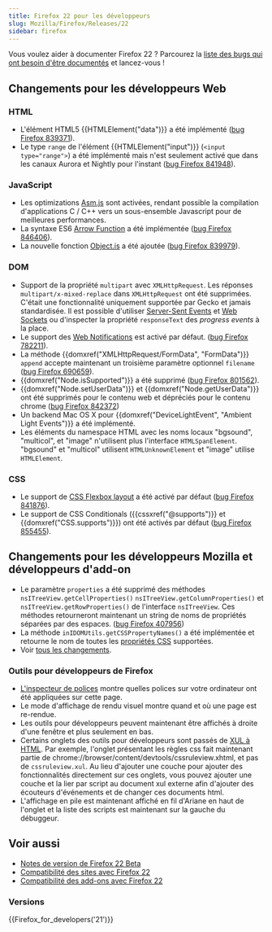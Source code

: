 ```yaml
---
title: Firefox 22 pour les développeurs
slug: Mozilla/Firefox/Releases/22
sidebar: firefox
---
```


Vous voulez aider à documenter Firefox 22 ? Parcourez la [liste des bugs qui ont besoin d'être documentés](http://beta.elchi3.de/doctracker/#list=fx&version=22.0) et lancez-vous !

## Changements pour les développeurs Web

### HTML

- L'élément HTML5 {{HTMLElement("data")}} a été implémenté ([bug Firefox 839371](https://bugzil.la/839371)).
- Le type `range` de l'élément {{HTMLElement("input")}} (`<input type="range">`) a été implémenté mais n'est seulement activé que dans les canaux Aurora et Nightly pour l'instant ([bug Firefox 841948](https://bugzil.la/841948)).

### JavaScript

- Les optimizations [Asm.js](http://asmjs.org/spec/latest/) sont activées, rendant possible la compilation d'applications C / C++ vers un sous-ensemble Javascript pour de meilleures performances.
- La syntaxe ES6 [Arrow Function](/fr/docs/Web/JavaScript/Reference/Functions/Arrow_functions) a été implémentée ([bug Firefox 846406](https://bugzil.la/846406)).
- La nouvelle fonction [Object.is](/fr/docs/Web/JavaScript/Reference/Global_Objects/Object/is) a été ajoutée ([bug Firefox 839979](https://bugzil.la/839979)).

### DOM

- Support de la propriété `multipart` avec `XMLHttpRequest`. Les réponses `multipart/x-mixed-replace` dans `XMLHttpRequest` ont été supprimées. C'était une fonctionnalité uniquement supportée par Gecko et jamais standardisée. Il est possible d'utiliser [Server-Sent Events](/fr/docs/Web/API/Server-sent_events) et [Web Sockets](/fr/docs/Web/API/WebSockets_API) ou d'inspecter la propriété `responseText` des _progress events_ à la place.
- Le support des [Web Notifications](http://notifications.spec.whatwg.org/) est activé par défaut. ([bug Firefox 782211](https://bugzil.la/782211)).
- La méthode {{domxref("XMLHttpRequest/FormData", "FormData")}} `append` accepte maintenant un troisième paramètre optionnel `filename` ([bug Firefox 690659](https://bugzil.la/690659)).
- {{domxref("Node.isSupported")}} a été supprimé ([bug Firefox 801562](https://bugzil.la/801562)).
- {{domxref("Node.setUserData")}} et {{domxref("Node.getUserData")}} ont été supprimés pour le contenu web et dépréciés pour le contenu chrome ([bug Firefox 842372](https://bugzil.la/842372))
- Un backend Mac OS X pour {{domxref("DeviceLightEvent", "Ambient Light Events")}} a été implémenté.
- Les éléments du namespace HTML avec les noms locaux "bgsound", "multicol", et "image" n'utilisent plus l'interface `HTMLSpanElement`. "bgsound" et "multicol" utilisent `HTMLUnknownElement` et "image" utilise `HTMLElement`.

### CSS

- Le support de [CSS Flexbox layout](/fr/docs/Web/CSS/CSS_flexible_box_layout/Basic_concepts_of_flexbox) a été activé par défaut ([bug Firefox 841876](https://bugzil.la/841876)).
- Le support de CSS Conditionals ({{cssxref("@supports")}} et {{domxref("CSS.supports")}}) ont été activés par défaut ([bug Firefox 855455](https://bugzil.la/855455)).

## Changements pour les développeurs Mozilla et développeurs d'add-on

- Le paramètre `properties` a été supprimé des méthodes `nsITreeView.getCellProperties()` `nsITreeView.getColumnProperties()` et `nsITreeView.getRowProperties()` de l'interface `nsITreeView`. Ces méthodes retourneront maintenant un string de noms de propriétés séparées par des espaces. ([bug Firefox 407956](https://bugzil.la/407956))
- La méthode `inIDOMUtils.getCSSPropertyNames()` a été implémentée et retourne le nom de toutes les [propriétés CSS](/fr/docs/Web/CSS/Reference) supportées.
- Voir [tous les changements](https://blog.mozilla.org/addons/2013/06/03/compatibility-for-firefox-22/).

### Outils pour développeurs de Firefox

- [L'inspecteur de polices](https://hacks.mozilla.org/2013/04/developer-tools-update-firefox-22/) montre quelles polices sur votre ordinateur ont été appliquées sur cette page.
- Le mode d'affichage de rendu visuel montre quand et où une page est re-rendue.
- Les outils pour développeurs peuvent maintenant être affichés à droite d'une fenêtre et plus seulement en bas.
- Certains onglets des outils pour développeurs sont passés de [XUL à HTML](https://bugzilla.mozilla.org/show_bug.cgi?id=875727). Par exemple, l'onglet présentant les règles css fait maintenant partie de chrome://browser/content/devtools/cssruleview\.xhtml, et pas de `cssruleview.xul`. Au lieu d'ajouter une couche pour ajouter des fonctionnalités directement sur ces onglets, vous pouvez ajouter une couche et la lier par script au document xul externe afin d'ajouter des écouteurs d'événements et de changer ces documents html.
- L'affichage en pile est maintenant affiché en fil d'Ariane en haut de l'onglet et la liste des scripts est maintenant sur la gauche du débuggeur.

## Voir aussi

- [Notes de version de Firefox 22 Beta](https://www.mozilla.org/en-US/firefox/22.0beta/releasenotes/)
- [Compatibilité des sites avec Firefox 22](/fr/docs/Site_Compatibility_for_Firefox_22)
- [Compatibilité des add-ons avec Firefox 22](https://blog.mozilla.org/addons/2013/06/03/compatibility-for-firefox-22/)

### Versions

{{Firefox_for_developers('21')}}
